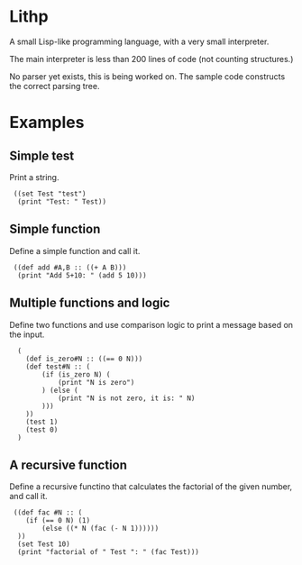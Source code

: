 Lithp
=====

A small Lisp-like programming language, with a very small interpreter.

The main interpreter is less than 200 lines of code (not counting
structures.)

No parser yet exists, this is being worked on. The sample code
constructs the correct parsing tree.


Examples
========

Simple test
-----------

Print a string.

	 ((set Test "test")
	  (print "Test: " Test))


Simple function
---------------

Define a simple function and call it.

	 ((def add #A,B :: ((+ A B)))
	  (print "Add 5+10: " (add 5 10)))


Multiple functions and logic
----------------------------

Define two functions and use comparison logic to print a message
based on the input.

	  (
	 	(def is_zero#N :: ((== 0 N)))
		(def test#N :: (
			(if (is_zero N) (
				(print "N is zero")
			) (else (
				(print "N is not zero, it is: " N)
			)))
		))
		(test 1)
		(test 0)
	  )

A recursive function
--------------------

Define a recursive functino that calculates the factorial of the
given number, and call it.

	 ((def fac #N :: (
	    (if (== 0 N) (1)
	        (else ((* N (fac (- N 1))))))
	  ))
	  (set Test 10)
	  (print "factorial of " Test ": " (fac Test)))

